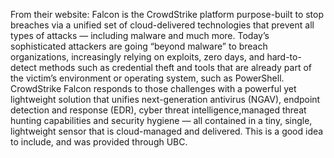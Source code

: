 From their website:
Falcon is the CrowdStrike platform purpose-built to stop breaches via a unified set of cloud-delivered technologies that prevent all types of attacks — including malware and much more. Today’s sophisticated attackers are going “beyond malware” to breach organizations, increasingly relying on exploits, zero days, and hard-to-detect methods such as credential theft and tools that are already part of the victim’s environment or operating system, such as PowerShell. CrowdStrike Falcon responds to those challenges with a powerful yet lightweight solution that unifies next-generation antivirus (NGAV), endpoint detection and response (EDR), cyber threat intelligence,managed threat hunting capabilities and security hygiene — all contained in a tiny, single, lightweight sensor that is cloud-managed and delivered.
This is a good idea to include, and was provided through UBC.
